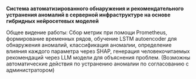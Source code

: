 **Система автоматизированного обнаружения и рекомендательного устранения аномалий в серверной инфраструктуре на основе гибридных нейросетевых моделей**

Общее видение работы: Сбор метрик при помощи Prometheus, формирование временных рядов, обучение LSTM autoencoder для обнаружения аномалий, классификация аномалии, определение влияния каждого параметра через SHAP, генерация человекочитаемых рекомендаций через LLM модели для объяснения проблем. (Возможны автоматические действия по устранению аномалии по согласованию с администратором)
